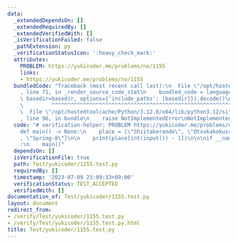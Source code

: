 ```yaml
---
data:
  _extendedDependsOn: []
  _extendedRequiredBy: []
  _extendedVerifiedWith: []
  _isVerificationFailed: false
  _pathExtension: py
  _verificationStatusIcon: ':heavy_check_mark:'
  attributes:
    PROBLEM: https://yukicoder.me/problems/no/1155
    links:
    - https://yukicoder.me/problems/no/1155
  bundledCode: "Traceback (most recent call last):\n  File \"/opt/hostedtoolcache/Python/3.12.0/x64/lib/python3.12/site-packages/onlinejudge_verify/documentation/build.py\"\
    , line 71, in _render_source_code_stat\n    bundled_code = language.bundle(stat.path,\
    \ basedir=basedir, options={'include_paths': [basedir]}).decode()\n          \
    \         ^^^^^^^^^^^^^^^^^^^^^^^^^^^^^^^^^^^^^^^^^^^^^^^^^^^^^^^^^^^^^^^^^^^^^^^^^^^^^^^^^\n\
    \  File \"/opt/hostedtoolcache/Python/3.12.0/x64/lib/python3.12/site-packages/onlinejudge_verify/languages/python.py\"\
    , line 96, in bundle\n    raise NotImplementedError\nNotImplementedError\n"
  code: "# verification-helper: PROBLEM https://yukicoder.me/problems/no/1155\n\n\
    def main() -> None:\n    place = [\"Shiitakerando\", \"Otsukakokusaibijutsukan\"\
    , \"Spring-8\"]\n\n    print(place[int(input()) - 1])\n\n\nif __name__ == \"__main__\"\
    :\n    main()"
  dependsOn: []
  isVerificationFile: true
  path: Test/yukicoder/1155.test.py
  requiredBy: []
  timestamp: '2023-07-09 23:09:33+09:00'
  verificationStatus: TEST_ACCEPTED
  verifiedWith: []
documentation_of: Test/yukicoder/1155.test.py
layout: document
redirect_from:
- /verify/Test/yukicoder/1155.test.py
- /verify/Test/yukicoder/1155.test.py.html
title: Test/yukicoder/1155.test.py
---
```

